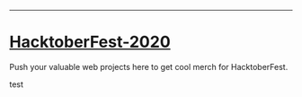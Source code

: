 ---
# [HacktoberFest-2020](https://hacktoberfest.digitalocean.com/)

Push your valuable web projects here to get cool merch for HacktoberFest. 


test
